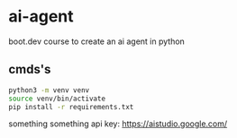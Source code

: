 # ai-agent
boot.dev course to create an ai agent in python

## cmds's

```bash
python3 -m venv venv
source venv/bin/activate
pip install -r requirements.txt
```
something something api key: https://aistudio.google.com/